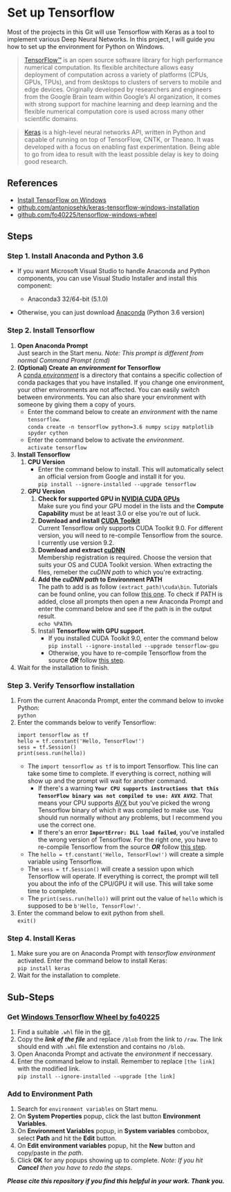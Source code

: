 # Set up Tensorflow
Most of the projects in this Git will use Tensorflow with Keras as a tool to implement various Deep Neural Networks.
In this project, I will guide you how to set up the environment for Python on Windows.
> [TensorFlow™](https://www.tensorflow.org/) is an open source software library for high performance numerical computation. Its flexible architecture allows easy deployment of computation across a variety of platforms (CPUs, GPUs, TPUs), and from desktops to clusters of servers to mobile and edge devices. Originally developed by researchers and engineers from the Google Brain team within Google’s AI organization, it comes with strong support for machine learning and deep learning and the flexible numerical computation core is used across many other scientific domains.

> [Keras](https://keras.io/) is a high-level neural networks API, written in Python and capable of running on top of TensorFlow, CNTK, or Theano. It was developed with a focus on enabling fast experimentation. Being able to go from idea to result with the least possible delay is key to doing good research.
## References
- [Install TensorFlow on Windows](https://www.tensorflow.org/install/install_windows)
- [github.com/antoniosehk/keras-tensorflow-windows-installation](https://github.com/antoniosehk/keras-tensorflow-windows-installation)
- [github.com/fo40225/tensorflow-windows-wheel](https://github.com/fo40225/tensorflow-windows-wheel)
## Steps
### Step 1. Install Anaconda and Python 3.6
- If you want Microsoft Visual Studio to handle Anaconda and Python components, you can use Visual Studio Installer and install this component:
    - Anaconda3 32/64-bit (5.1.0)
    
- Otherwise, you can just download [Anaconda](https://www.anaconda.com/download/) (Python 3.6 version)
### Step 2. Install Tensorflow
1. __Open Anaconda Prompt__\
Just search in the Start menu. *Note: This prompt is different from normal Command Prompt (cmd)*
2. __(Optional) Create an *environment* for Tensorflow__\
A [conda *environment*](https://conda.io/docs/user-guide/concepts.html#conda-environments) is a directory that contains a specific collection of conda packages that you have installed. If you change one environment, your other environments are not affected. You can easily switch between environments. You can also share your environment with someone by giving them a copy of yours.
    - Enter the command below to create an *environment* with the name `tensorflow`.\
    `conda create -n tensorflow python=3.6 numpy scipy matplotlib spyder cython`
    - Enter the command below to activate the *environment*.\
    `activate tensorflow`
3. __Install Tensorflow__
    1. __CPU Version__
        - Enter the command below to install. This will automatically select an official version from Google and install it for you.\
        `pip install --ignore-installed --upgrade tensorflow`
    2. __GPU Version__
        1. __Check for supported GPU in [NVIDIA CUDA GPUs](https://developer.nvidia.com/cuda-gpus)__\
        Make sure you find your GPU model in the lists and the __Compute Capability__ must be at least 3.0 or else you're out of luck.
        2. __Download and install [CUDA Toolkit](https://developer.nvidia.com/cuda-downloads)__\
        Current Tensorflow only supports CUDA Toolkit 9.0. For different version, you will need to re-compile Tensorflow from the source. I currently use version 9.2.
        3. __Download and extract [cuDNN](https://developer.nvidia.com/rdp/cudnn-download)__\
        Membership registration is required. Choose the version that suits your OS and CUDA Toolkit version. When extracting the files, remeber the *cuDNN path* to which you're extracting.
        4. __Add the *cuDNN path* to Environment PATH__\
        The path to add is as follow `(extract_path)\cuda\bin`. Tutorials can be found online, you can follow [this one](#add-to-environment-path). To check if PATH is added, close all prompts then open a new Anaconda Prompt and enter the command below and see if the path is in the output result.\
        `echo %PATH%`
        5. Install __Tensorflow with GPU support__.
            - If you installed CUDA Toolkit 9.0, enter the command below\
            `pip install --ignore-installed --upgrade tensorflow-gpu`
            - Otherwise, you have to re-compile Tensorflow from the source *__OR__* follow [this step](#get-windows-tensorflow-wheel-by-fo40225).                
4. Wait for the installation to finish.
### Step 3. Verify Tensorflow installation
1. From the current Anaconda Prompt, enter the command below to invoke Python:\
`python`
2. Enter the commands below to verify Tensorflow:
    ```
    import tensorflow as tf
    hello = tf.constant('Hello, TensorFlow!')
    sess = tf.Session()
    print(sess.run(hello))
    ```
    - The `import tensorflow as tf` is to import Tensorflow. This line can take some time to complete. If everything is correct, nothing will show up and the prompt will wait for another command.
        - If there's a warning __`Your CPU supports instructions that this TensorFlow binary was not compiled to use: AVX AVX2`__. That means your CPU supports [AVX](https://en.wikipedia.org/wiki/Advanced_Vector_Extensions) but you've picked the wrong Tensorflow binary of which it was compiled to make use. You should run normally without any problems, but I recommend you use the correct one.
        - If there's an error __`ImportError: DLL load failed`__, you've installed the wrong version of Tensorflow. For the right one, you have to re-compile Tensorflow from the source *__OR__* follow [this step](#get-windows-tensorflow-wheel-by-fo40225).
    - The `hello = tf.constant('Hello, TensorFlow!')` will create a simple variable using Tensorflow.
    - The `sess = tf.Session()` will create a session upon which Tensorflow will operate. If everything is correct, the prompt will tell you about the info of the CPU/GPU it will use. This will take some time to complete.
    - The `print(sess.run(hello))` will print out the value of `hello` which is supposed to be `b'Hello, TensorFlow!'`.
3. Enter the command below to exit python from shell.\
`exit()`
### Step 4. Install Keras
1. Make sure you are on Anaconda Prompt with *tensorflow environment* activated. Enter the command below to install Keras:\
`pip install keras`
2. Wait for the installation to complete.

## Sub-Steps
### Get [Windows Tensorflow Wheel by fo40225](https://github.com/fo40225/tensorflow-windows-wheel)
1. Find a suitable `.whl` file in the [git](https://github.com/fo40225/tensorflow-windows-wheel).
2. Copy the *__link of the file__* and replace `/blob` from the link to `/raw`. The link should end with `.whl` file extenstion and contains no `/blob`.
3. Open Anaconda Prompt and activate the *environment* if neccessary.
3. Enter the command below to install. Remember to replace `[the link]` with the modified link.\
`pip install --ignore-installed --upgrade [the link]` 
### Add to Environment Path
1. Search for `environment variables` on Start menu.
2. On __System Properties__ popup, click the last button __Environment Variables__.
3. On __Environment Variables__ popup, in __System variables__ combobox, select __Path__ and hit the __Edit__ button.
4. On __Edit environment variables__ popup, hit the __New__ button and copy/paste in *the path*.
5. Click __OK__ for any popups showing up to complete.
*Note: If you hit __Cancel__ then you have to redo the steps*.

*__Please cite this repository if you find this helpful in your work. Thank you.__*
